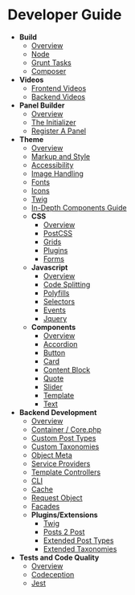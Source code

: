 # Developer Guide

* **Build**
  * [Overview](/docs/build/README.md)
  * [Node](/docs/build/node.md)
  * [Grunt Tasks](/docs/build/grunt.md)
  * [Composer](/docs/build/composer.md)
* **Videos**
  * [Frontend Videos](/docs/theme/videos.md)
  * [Backend Videos](/docs/backend/videos.md)
* **Panel Builder**
  * [Overview](/docs/panels/README.md)
  * [The Initializer](/docs/panels/initializer.md)
  * [Register A Panel](/docs/panels/register.md)
* **Theme**
  * [Overview](/docs/theme/README.md)
  * [Markup and Style](/docs/theme/markup-and-style.md)
  * [Accessibility](/docs/theme/accessibility.md)
  * [Image Handling](/docs/theme/images.md)
  * [Fonts](/docs/theme/fonts.md)
  * [Icons](/docs/theme/icons.md)
  * [Twig](/docs/theme/twig.md)
  * [In-Depth Components Guide](/docs/theme/components-guide.md)
  * **CSS**
    * [Overview](/docs/theme/css/README.md)
    * [PostCSS](/docs/theme/css/postcss.md)
    * [Grids](/docs/theme/css/grids.md)
    * [Plugins](/docs/theme/css/plugins.md)
    * [Forms](/docs/theme/css/forms.md)
  * **Javascript**
    * [Overview](/docs/theme/js/README.md)
    * [Code Splitting](/docs/theme/js/code-splitting.md)
    * [Polyfills](/docs/theme/js/polyfills.md)
    * [Selectors](/docs/theme/js/selectors.md)
    * [Events](/docs/theme/js/events.md)
    * [Jquery](/docs/theme/js/jquery.md)
  * **Components**
    * [Overview](/docs/theme/components/README.md)
    * [Accordion](/docs/theme/components/accordion.md)
    * [Button](/docs/theme/components/button.md)
    * [Card](/docs/theme/components/card.md)
    * [Content Block](/docs/theme/components/content_block.md)
    * [Quote](/docs/theme/components/quote.md)
    * [Slider](/docs/theme/components/slider.md)
    * [Template](/docs/theme/components/template.md)
    * [Text](/docs/theme/components/text.md)
* **Backend Development**
  * [Overview](/docs/backend/README.md)
  * [Container / Core.php](/docs/backend/container.md)
  * [Custom Post Types](/docs/backend/post-types.md)
  * [Custom Taxonomies](/docs/backend/taxonomies.md)
  * [Object Meta](/docs/backend/object-meta.md)
  * [Service Providers](/docs/backend/service-providers.md)
  * [Template Controllers](/docs/backend/data.md)
  * [CLI](/docs/backend/cli.md)
  * [Cache](/docs/backend/object-cache.md)
  * [Request Object](/docs/backend/request.md)
  * [Facades](/docs/backend/facades.md)
  * **Plugins/Extensions**
    * [Twig](https://twig.symfony.com/)
    * [Posts 2 Post](https://github.com/scribu/wp-posts-to-posts/wiki)
    * [Extended Post Types](https://github.com/johnbillion/extended-cpts/blob/master/README.md)
    * [Extended Taxonomies](https://github.com/johnbillion/extended-taxos/blob/master/README.md)
* **Tests and Code Quality**
  * [Overview](/docs/tests/README.md)
  * [Codeception](/docs/tests/codeception.md)
  * [Jest](/docs/tests/jest.md)